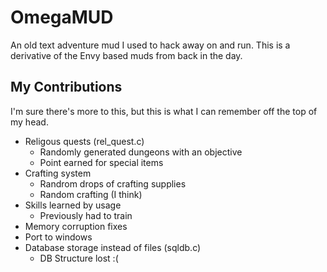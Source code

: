 # OmegaMUD

An old text adventure mud I used to hack away on and run. This is a derivative of the Envy based muds from back in the day.

## My Contributions

I'm sure there's more to this, but this is what I can remember off the top of my head.

* Religous quests (rel_quest.c)
  * Randomly generated dungeons with an objective
  * Point earned for special items
* Crafting system
  * Randrom drops of crafting supplies
  * Random crafting (I think)
* Skills learned by usage
  * Previously had to train
* Memory corruption fixes
* Port to windows
* Database storage instead of files (sqldb.c)
  * DB Structure lost :(
